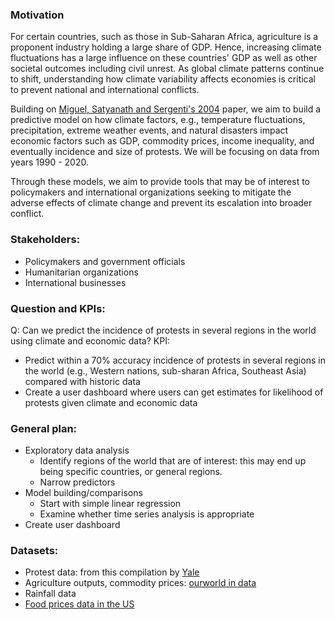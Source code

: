 <h3>Motivation</h3>

For certain countries, such as those in Sub-Saharan Africa, agriculture is a proponent industry holding a large share of GDP. Hence, increasing climate fluctuations has a large influence on these countries' GDP as well as other societal outcomes including civil unrest. As global climate patterns continue to shift, understanding how climate variability affects economies is critical to prevent national and international conflicts. 

Building on [Miguel, Satyanath and  Sergenti's 2004](https://www.jstor.org/stable/10.1086/421174?seq=1) paper, we aim to build a predictive model on how climate factors, e.g., temperature fluctuations, precipitation, extreme weather events, and natural disasters impact economic factors such as GDP, commodity prices, income inequality, and eventually incidence and size of protests. We will be focusing on data from years 1990 - 2020. 

Through these models, we aim to provide tools that may be of interest to policymakers and international organizations seeking to mitigate the adverse effects of climate change and prevent its escalation into broader conflict.

<h3>Stakeholders:</h3>  

* Policymakers and government officials
* Humanitarian organizations
* International businesses

<h3>Question and KPIs:</h3>  

Q: Can we predict the incidence of protests in several regions in the world using climate and economic data?
KPI:
* Predict within a 70% accuracy incidence of protests in several regions in the world (e.g., Western nations, sub-sharan Africa, Southeast Asia) compared with historic data
* Create a user dashboard where users can get estimates for likelihood of protests given climate and economic data

<h3>General plan:</h3>  

* Exploratory data analysis
  * Identify regions of the world that are of interest: this may end up being specific countries, or general regions.
  * Narrow predictors
* Model building/comparisons
  * Start with simple linear regression
  * Examine whether time series analysis is appropriate
* Create user dashboard
    
<h3>Datasets:</h3>  

* Protest data: from this compilation by [Yale](https://guides.library.yale.edu/c.php?g=956915&p=6961578)
* Agriculture outputs, commodity prices: [ourworld in data](https://ourworldindata.org/)
* Rainfall data
* [Food prices data in the US](https://www.bls.gov/charts/consumer-price-index/consumer-price-index-average-price-data.htm)





